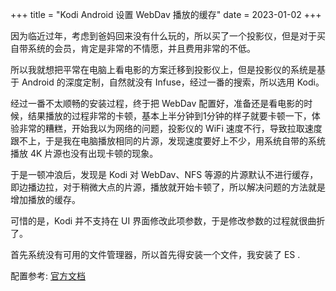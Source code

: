 +++
title = "Kodi Android 设置 WebDav 播放的缓存"
date = 2023-01-02
+++

因为临近过年，考虑到爸妈回来没有什么玩的，所以买了一个投影仪，但是对于买自带系统的会员，肯定是非常的不情愿，并且费用非常的不低。

所以我就想把平常在电脑上看电影的方案迁移到投影仪上，但是投影仪的系统是基于 Android 的深度定制，自然就没有 Infuse，经过一番的搜索，所以选用 Kodi。

经过一番不太顺畅的安装过程，终于把 WebDav 配置好，准备还是看电影的时候，结果播放的过程非常的卡顿，基本上半分钟到1分钟的样子就要卡顿一下，体验非常的糟糕，开始我以为网络的问题，投影仪的 WiFi 速度不行，导致拉取速度跟不上，于是我在电脑播放相同的片源，发现速度要好上不少，用系统自带的系统播放 4K 片源也没有出现卡顿的现象。

于是一顿冲浪后，发现是 Kodi 对 WebDav、NFS 等源的片源默认不进行缓存，即边播边拉，对于稍微大点的片源，播放就开始卡顿了，所以解决问题的方法就是增加播放的缓存。

可惜的是，Kodi 并不支持在 UI 界面修改此项参数，于是修改参数的过程就很曲折了。

首先系统没有可用的文件管理器，所以首先得安装一个文件，我安装了 ES .

配置参考: [官方文档](https://kodi.wiki/view/HOW-TO:Modify_the_video_cache)
